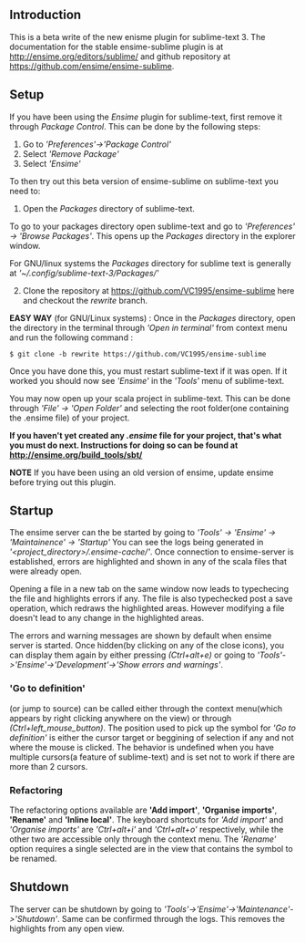 ## Introduction
This is a beta write of the new enisme plugin for sublime-text 3. The documentation for the stable ensime-sublime plugin is at http://ensime.org/editors/sublime/ and github repository at https://github.com/ensime/ensime-sublime.

## Setup
If you have been using the _Ensime_ plugin for sublime-text, first remove it through _Package Control_. This can be done by the following steps:
1. Go to _'Preferences'->'Package Control'_
2. Select _'Remove Package'_
3. Select _'Ensime'_

To then try out this beta version of ensime-sublime on sublime-text you need to:

1. Open the _Packages_ directory of sublime-text.

To go to your packages directory open sublime-text and go to _'Preferences' -> 'Browse Packages'_.
This opens up the _Packages_ directory in the explorer window.

For GNU/linux systems the _Packages_ directory for sublime text is generally at _'~/.config/sublime-text-3/Packages/'_

2. Clone the repository at https://github.com/VC1995/ensime-sublime here and checkout the _rewrite_ branch.  

**EASY WAY** (for GNU/Linux systems) : Once in the _Packages_ directory, open the directory in the terminal through _'Open in terminal'_ from context menu and run the following command : 

```
$ git clone -b rewrite https://github.com/VC1995/ensime-sublime
```

Once you have done this, you must restart sublime-text if it was open. If it worked you should now see _'Ensime'_ in the _'Tools'_ menu of sublime-text.  

You may now open up your scala project in sublime-text. This can be done through _'File' -> 'Open Folder'_ and selecting the root folder(one containing the .ensime file) of your project.

**If you haven't yet created any _.ensime_ file for your project, that's what you must do next. Instructions for doing so can be found at http://ensime.org/build_tools/sbt/**

**NOTE**
If you have been using an old version of ensime, update ensime before trying out this plugin.

## Startup
The ensime server can the be started by going to _'Tools' -> 'Ensime' -> 'Maintainence' -> 'Startup'_ 
You can see the logs being generated in _'<project_directory>/.ensime-cache/'_. Once connection to ensime-server is established, errors are highlighted and shown in any of the scala files that were already open.

Opening a file in a new tab on the same window now leads to typechecing the file and highlights errors if any.
The file is also typechecked post a save operation, which redraws the highlighted areas. However modifying a file doesn't lead to any change in the highlighted areas.

The errors and warning messages are shown by default when ensime server is started. Once hidden(by clicking on any of the close icons), you can display them again by either pressing _(Ctrl+alt+e)_ or going to _'Tools'->'Ensime'->'Development'->'Show errors and warnings'_. 

### 'Go to definition'
(or jump to source) can be called either through the context menu(which appears by right clicking anywhere on the view) or through _(Ctrl+left_mouse_button)_.
The position used to pick up the symbol for _'Go to definition'_ is either the cursor target or beggining of selection if any and not where the mouse is clicked. The behavior is undefined when you have multiple cursors(a feature of sublime-text) and is set not to work if there are more than 2 cursors. 

### Refactoring
The refactoring options available are **'Add import'**, **'Organise imports'**, **'Rename'** and **'Inline local'**. The keyboard shortcuts for _'Add import'_ and _'Organise imports'_ are _'Ctrl+alt+i'_ and _'Ctrl+alt+o'_ respectively, while the other two are accessible only through the context menu.
The _'Rename'_ option requires a single selected are in the view that contains the symbol to be renamed.

## Shutdown
The server can be shutdown by going to _'Tools'->'Ensime'->'Maintenance'->'Shutdown'_. Same can be confirmed through the logs. This removes the highlights from any open view.
